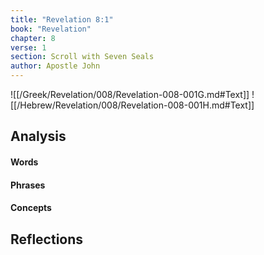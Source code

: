 ```yaml
---
title: "Revelation 8:1"
book: "Revelation"
chapter: 8
verse: 1
section: Scroll with Seven Seals
author: Apostle John
---
```

![[/Greek/Revelation/008/Revelation-008-001G.md#Text]]
![[/Hebrew/Revelation/008/Revelation-008-001H.md#Text]]

## Analysis

#### Words

#### Phrases

#### Concepts

## Reflections
